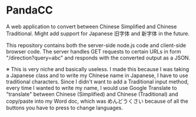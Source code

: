 # PandaCC

A web application to convert between Chinese Simplified and Chinese Traditional. Might add support for Japanese 旧字体 and 新字体 in the future.

This repository contains both the server-side node.js code and client-side browser code.
The server handles GET requests to certain URLs in form "/direction?query=abc" and responds with the converted output as a JSON.

※ This is very niche and basically useless. I made this because I was taking a Japanese class and to write my Chinese name in Japanese, I have to use traditional characters. Since I didn't want to add a Traditional input method, every time I wanted to write my name, I would use Google Translate to "translate" between Chinese (Simplified) and Chinese (Traditional) and copy/paste into my Word doc, which was めんどうくさい because of all the buttons you have to press to change languages.
